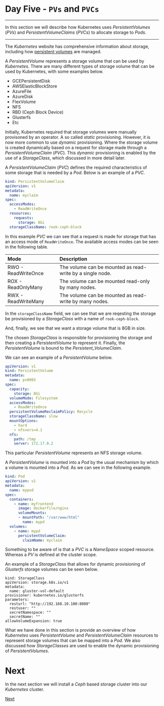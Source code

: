 # Day Five - `PVs` and `PVCs`

---

In this section we will describe how Kubernetes uses _PersistentVolumes_ (_PVs_) and _PersistentVolumeClaims_ (_PVCs_) to allocate storage to _Pods_.

---


The _Kubernetes_ website has comprehensive information about storage, including how [persistent volumes](https://kubernetes.io/docs/concepts/storage/persistent-volumes/) are managed.


A _PersistentVolume_ represents a storage volume that can be used by _Kubernetes_.  There are many different types of storage volume that can be used by Kubernetes, with some examples below.

* GCEPersistentDisk
* AWSElasticBlockStore
* AzureFile
* AzureDisk
* FlexVolume
* NFS
* RBD (Ceph Block Device)
* Glusterfs
* Etc

Initially, Kubernetes required that storage volumes were manually provisoned by an operator.  A so called _static_ provisioning.  However, it is now more common to use _dynamic_ provisioning.  Where the storage volume is created dynamically based on a request for storage made through a _PersistentVolumeClaim_ (_PVC_).  This _dynamic_ provisioning is enabled by the use of a _StorageClass_, which discussed in more detail later.

A _PersistentVolumeClaim_ (_PVC_) defines the required characteristics of some storage that is needed by a _Pod_.  Below is an example of a _PVC_.

```yaml
kind: PersistentVolumeClaim
apiVersion: v1
metadata:
  name: myclaim
spec:
  accessModes:
    - ReadWriteOnce
  resources:
    requests:
      storage: 8Gi
  storageClassName: rook-ceph-block
```

In this example _PVC_ we can see that a request is made for storage that has an access mode of `ReadWriteOnce`.  The available access modes can be seen in the following table.

| Mode                | Description                         |
|:--------------------|:------------------------------------|
| RWO - ReadWriteOnce | The volume can be mounted as read-write by a single node. |
| ROX - ReadOnlyMany  | The volume can be mounted read-only by many nodes. |
| RWX - ReadWriteMany | The volume can be mounted as read-write by many nodes. |

In the `storageClassName` field, we can see that we are reqesting the storage be provisioned by a _StorageClass_ with a name of `rook-ceph-block`.

And, finally, we see that we want a storage volume that is 8GB in size.

The chosen _StorageClass_ is responsible for provisioning the storage and then creating a _PersistentVolume_ to represent it.  Finally, the _PersistentVolume_ is bound to the _Persistent_VolumeClaim_.  

We can see an example of a _PersistentVolume_ below.

```yaml
apiVersion: v1
kind: PersistentVolume
metadata:
  name: pv0003
spec:
  capacity:
    storage: 8Gi
  volumeMode: Filesystem
  accessModes:
    - ReadWriteOnce
  persistentVolumeReclaimPolicy: Recycle
  storageClassName: slow
  mountOptions:
    - hard
    - nfsvers=4.1
  nfs:
    path: /tmp
    server: 172.17.0.2
```

This particular _PersistentVolume_ represents an NFS storage volume.

A _PersistentVolume_ is mounted into a _Pod_ by the usual mechanism by which a volume is mounted into a _Pod_.  As we can see in the following example.

```yaml
kind: Pod
apiVersion: v1
metadata:
  name: mypod
spec:
  containers:
    - name: myfrontend
      image: dockerfile/nginx
      volumeMounts:
      - mountPath: "/var/www/html"
        name: mypd
  volumes:
    - name: mypd
      persistentVolumeClaim:
        claimName: myclaim
```

Something to be aware of is that a _PVC_ is a _NameSpace_ scoped resource.  Whereas a _PV_ is defined at the cluster scope.

An example of a _StorageClass_ that allows for dynamic provisioning of _Glusterfs_ storage volumes can be seen below.

```console
kind: StorageClass
apiVersion: storage.k8s.io/v1
metadata:
  name: gluster-vol-default
provisioner: kubernetes.io/glusterfs
parameters:
  resturl: "http://192.168.10.100:8080"
  restuser: ""
  secretNamespace: ""
  secretName: ""
allowVolumeExpansion: true
```

What we have done in this section is provide an overview of how _Kubernetes_ uses _PersistentVolume_ and _PersistentVolumeClaim_ resources to represent storage volumes that can be mapped into a _Pod_.  We also discussed how _StorageClasses_ are used to enable the dynamic provisioning of _PersistentVolumes_.


# Next

In the next section we will install a _Ceph_ based storage cluster into our _Kubernetes_ cluster.

[Next](05-03.md)